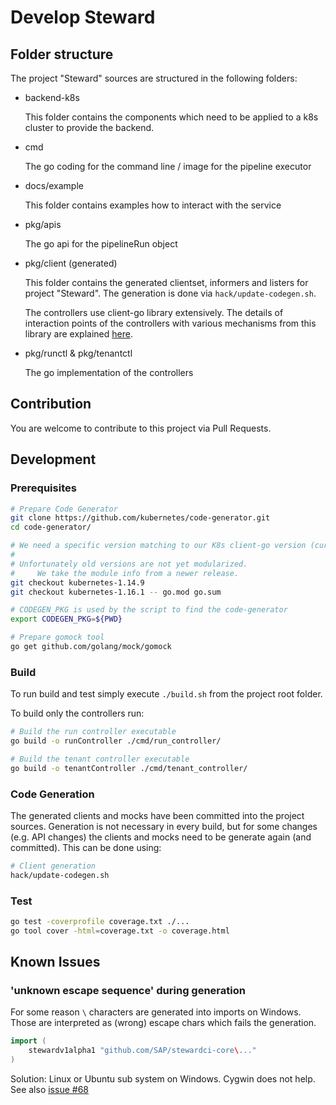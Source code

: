 # Develop Steward

## Folder structure

The project "Steward" sources are structured in the following folders:

- backend-k8s

  This folder contains the components which need to be applied to a k8s cluster to provide the backend.

- cmd

  The go coding for the command line / image for the pipeline executor

- docs/example

  This folder contains examples how to interact with the service

- pkg/apis

  The go api for the pipelineRun object

- pkg/client (generated)

  This folder contains the generated clientset, informers and listers for project "Steward". The generation is done via `hack/update-codegen.sh`.

  The controllers use client-go library extensively. The details of interaction points of the controllers with various mechanisms from this library are explained [here][sample-controller].

- pkg/runctl & pkg/tenantctl

  The go implementation of the controllers



## Contribution

You are welcome to contribute to this project via Pull Requests.


## Development

### Prerequisites

```sh
# Prepare Code Generator
git clone https://github.com/kubernetes/code-generator.git
cd code-generator/

# We need a specific version matching to our K8s client-go version (currently kubernetes-1.14.9)
#
# Unfortunately old versions are not yet modularized.
#     We take the module info from a newer release.
git checkout kubernetes-1.14.9
git checkout kubernetes-1.16.1 -- go.mod go.sum

# CODEGEN_PKG is used by the script to find the code-generator
export CODEGEN_PKG=${PWD}
```

```sh
# Prepare gomock tool
go get github.com/golang/mock/gomock
```

### Build

To run build and test simply execute `./build.sh` from the project root folder.

To build only the controllers run:

```sh
# Build the run controller executable
go build -o runController ./cmd/run_controller/

# Build the tenant controller executable
go build -o tenantController ./cmd/tenant_controller/
```

### Code Generation

The generated clients and mocks have been committed into the project sources. Generation is not necessary in every build, but for some changes (e.g. API changes) the clients and mocks need to be generate again (and committed). This can be done using:

```sh
# Client generation
hack/update-codegen.sh
```


### Test

```sh
go test -coverprofile coverage.txt ./...
go tool cover -html=coverage.txt -o coverage.html
```


## Known Issues

### 'unknown escape sequence' during generation

For some reason `\` characters are generated into imports on Windows.
Those are interpreted as (wrong) escape chars which fails the generation.
```go
import (
	stewardv1alpha1 "github.com/SAP/stewardci-core\..."
)
```

Solution: Linux or Ubuntu sub system on Windows. Cygwin does not help.
See also [issue #68](https://github.com/kubernetes/code-generator/issues/68)




[sample-controller]: https://github.com/kubernetes/sample-controller/blob/master/docs/controller-client-go.md
